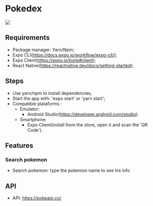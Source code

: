 # Pokedex

[![](src/assets/home.png)](https://youtu.be/If-iSOLAFC8)


## Requirements

- Package manager: Yarn/Npm;
- Expo CLI(https://docs.expo.io/workflow/expo-cli/);
- Expo Client(https://expo.io/tools#client);
- React Native(https://reactnative.dev/docs/getting-started);

## Steps

- Use yarn/npm to install dependencies;
- Start the app with: 'expo start' or 'yarn start';
- Compatible plataforms :
  - Emulator: 
    - Android Studio(https://developer.android.com/studio).
  - Smartphone:
    - Expo Client(install  from the store, open it and scan the 'QR Code').

## Features

### Search pokemon

- Search pokemon: type the pokemon name to see his info 

## API

- API: https://pokeapi.co/
 
